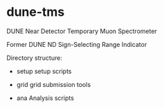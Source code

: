 # dune-tms
DUNE Near Detector Temporary Muon Spectrometer

Former DUNE ND Sign-Selecting Range Indicator

Directory structure:
- setup
setup scripts

- grid
grid submission tools

- ana
Analysis scripts
